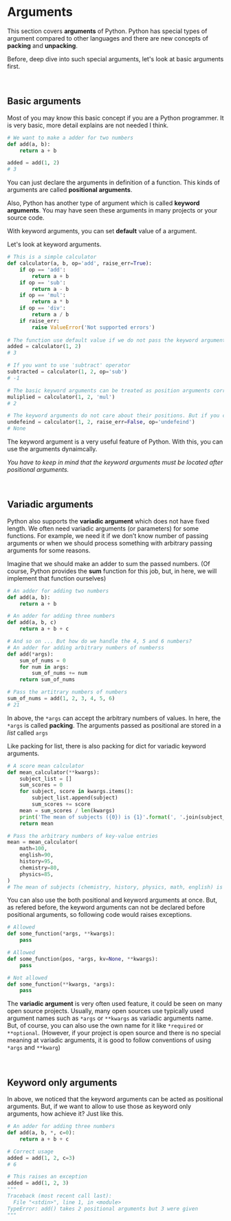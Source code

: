 # Arguments

This section covers **arguments** of Python. Python has special types of argument compared to other languages and there are new concepts of **packing** and **unpacking**.

Before, deep dive into such special arguments, let's look at basic arguments first.

<br>

## Basic arguments

Most of you may know this basic concept if you are a Python programmer. It is very basic, more detail explains are not needed I think.

```python
# We want to make a adder for two numbers
def add(a, b):
    return a + b

added = add(1, 2)
# 3
```

You can just declare the arguments in definition of a function. This kinds of arguments are called **positional arguments**.

Also, Python has another type of argument which is called **keyword arguments**. You may have seen these arguments in many projects or your source code.

With keyword arguments, you can set **default** value of a argument.

Let's look at keyword arguments.

```python
# This is a simple calculator
def calculator(a, b, op='add', raise_err=True):
    if op == 'add':
        return a + b
    if op == 'sub':
        return a - b
    if op == 'mul':
        return a * b
    if op == 'div':
        return a / b
    if raise_err:
    	raise ValueError('Not supported errors')
        
# The function use default value if we do not pass the keyword argument
added = calculator(1, 2)
# 3

# If you want to use 'subtract' operator
subtracted = calculator(1, 2, op='sub')
# -1

# The basic keyword arguments can be treated as position arguments corresponding to their positions
muliplied = calculator(1, 2, 'mul')
# 2

# The keyword arguments do not care about their positions. But if you change the keyword arguments, you can not omit the keyword keys
undefeind = calculator(1, 2, raise_err=False, op='undefeind')
# None
```

The keyword argument is a very useful feature of Python. With this, you can use the arguments dynaimcally. 

*You have to keep in mind that the keyword arguments must be located after positional arguments.*

<br>

## Variadic arguments

Python also supports the **variadic argument** which does not have fixed length. We often need variadic arguments (or parameters) for some functions. For example, we need it if we don’t know number of passing arguments or when we should process something with arbitrary passing arguments for some reasons.

Imagine that we should make an adder to sum the passed numbers. (Of course, Python provides the **sum** function for this job, but, in here, we will implement that function ourselves)

```python
# An adder for adding two numbers
def add(a, b):
    return a + b

# An adder for adding three numbers
def add(a, b, c)
	return a + b + c

# And so on ... But how do we handle the 4, 5 and 6 numbers?
# An adder for adding arbitrary numbers of numberss
def add(*args):
    sum_of_nums = 0
    for num in args:
        sum_of_nums += num
    return sum_of_nums

# Pass the artitrary numbers of numbers
sum_of_nums = add(1, 2, 3, 4, 5, 6)
# 21
```

In above, the `*args` can accept the arbitrary numbers of values. In here, the `*args` is called **packing**. The arguments passed as positional are stored in a *list* called `args`

Like packing for list, there is also packing for dict for variadic keyword arguments.

```python
# A score mean calculator
def mean_calculator(**kwargs):
    subject_list = []
    sum_scores = 0
    for subject, score in kwargs.items():
        subject_list.append(subject)
        sum_scores += score
    mean = sum_scores / len(kwargs)
    print('The mean of subjects ({0}) is {1}'.format(', '.join(subject_list), mean))
    return mean

# Pass the arbitrary numbers of key-value entries
mean = mean_calculator(
    math=100,
    english=90,
    history=95,
    chemistry=80,
    physics=85,
)
# The mean of subjects (chemistry, history, physics, math, english) is 90
```

You can also use the both positional and keyword arguments at once. But, as refered before, the keyword arguments can not be declared before positional arguments, so following code would raises exceptions.

```python
# Allowed
def some_function(*args, **kwargs):
    pass

# Allowed
def some_function(pos, *args, kv=None, **kwargs):
	pass

# Not allowed
def some_function(**kwargs, *args):
	pass
```

The **variadic argument** is very often used feature, it could be seen on many open source projects. Usually, many open sources use typically used argument names such as `*args` or `**kwargs` as variadic arguments name. But, of course, you can also use the own name for it like `*required` or `**optional`. (However, if your project is open source and there is no special meaning at variadic arguments, it is good to follow conventions of using `*args` and `**kwarg`)

<br>

## Keyword only arguments

In above, we noticed that the keyword arguments can be acted as positional arguments. But, if we want to allow to use those as keyword only arguments, how achieve it? Just like this.

```python
# An adder for adding three numbers
def add(a, b, *, c=0):
    return a + b + c

# Correct usage
added = add(1, 2, c=3)
# 6

# This raises an exception
added = add(1, 2, 3)
"""
Traceback (most recent call last):
  File "<stdin>", line 1, in <module>
TypeError: add() takes 2 positional arguments but 3 were given
"""
```

